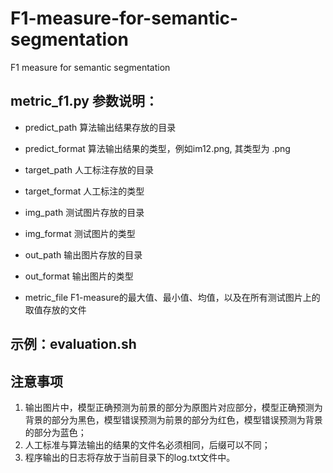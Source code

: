 # F1-measure-for-semantic-segmentation
F1 measure for semantic segmentation

## metric_f1.py 参数说明：

* predict_path 算法输出结果存放的目录

* predict_format 算法输出结果的类型，例如im12.png, 其类型为 .png

* target_path 人工标注存放的目录

* target_format 人工标注的类型

* img_path 测试图片存放的目录

* img_format 测试图片的类型

* out_path 输出图片存放的目录

* out_format 输出图片的类型

* metric_file F1-measure的最大值、最小值、均值，以及在所有测试图片上的取值存放的文件

## 示例：evaluation.sh


## 注意事项

1. 输出图片中，模型正确预测为前景的部分为原图片对应部分，模型正确预测为背景的部分为黑色，模型错误预测为前景的部分为红色，模型错误预测为背景的部分为蓝色；
2. 人工标准与算法输出的结果的文件名必须相同，后缀可以不同；
3. 程序输出的日志将存放于当前目录下的log.txt文件中。

